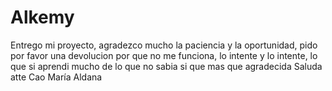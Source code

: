 # Alkemy

Entrego mi proyecto, agradezco mucho la paciencia y la oportunidad, pido por favor una devolucion por que no me funciona, lo intente y lo intente, lo que si aprendi mucho de lo que no sabia si que mas que agradecida Saluda atte Cao María Aldana
